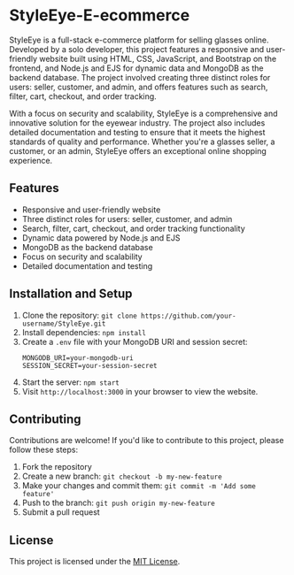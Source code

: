 # StyleEye-E-ecommerce

StyleEye is a full-stack e-commerce platform for selling glasses online. Developed by a solo developer, this project features a responsive and user-friendly website built using HTML, CSS, JavaScript, and Bootstrap on the frontend, and Node.js and EJS for dynamic data and MongoDB as the backend database. The project involved creating three distinct roles for users: seller, customer, and admin, and offers features such as search, filter, cart, checkout, and order tracking.

With a focus on security and scalability, StyleEye is a comprehensive and innovative solution for the eyewear industry. The project also includes detailed documentation and testing to ensure that it meets the highest standards of quality and performance. Whether you're a glasses seller, a customer, or an admin, StyleEye offers an exceptional online shopping experience.

## Features

- Responsive and user-friendly website
- Three distinct roles for users: seller, customer, and admin
- Search, filter, cart, checkout, and order tracking functionality
- Dynamic data powered by Node.js and EJS
- MongoDB as the backend database
- Focus on security and scalability
- Detailed documentation and testing

## Installation and Setup

1. Clone the repository: `git clone https://github.com/your-username/StyleEye.git`
2. Install dependencies: `npm install`
3. Create a `.env` file with your MongoDB URI and session secret: 
   ```
   MONGODB_URI=your-mongodb-uri
   SESSION_SECRET=your-session-secret
   ```
4. Start the server: `npm start`
5. Visit `http://localhost:3000` in your browser to view the website.

## Contributing

Contributions are welcome! If you'd like to contribute to this project, please follow these steps:

1. Fork the repository
2. Create a new branch: `git checkout -b my-new-feature`
3. Make your changes and commit them: `git commit -m 'Add some feature'`
4. Push to the branch: `git push origin my-new-feature`
5. Submit a pull request

## License

This project is licensed under the [MIT License](https://opensource.org/licenses/MIT).

